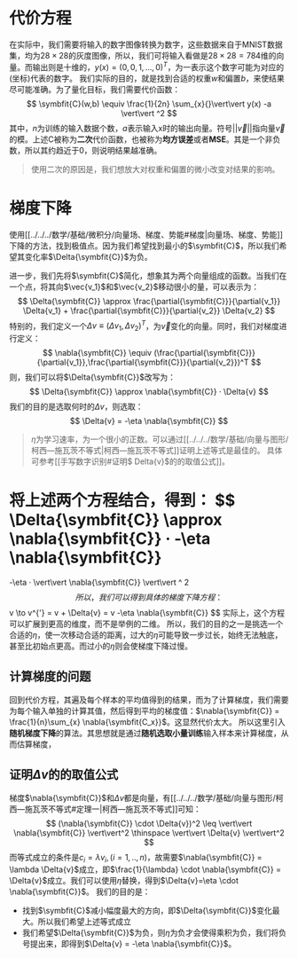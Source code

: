 # 代价方程
在实际中，我们需要将输入的数字图像转换为数字，这些数据来自于MNIST数据集，均为$28 \times 28$的灰度图像，所以，我们可将输入看做是$28 \times 28 = 784$维的向量。而输出则是十维的，$y(x) = (0,0,1,...,0)^{T}$，为一表示这个数字可能为对应的(坐标)代表的数字。
我们实际的目的，就是找到合适的权重$w$和偏置$b$，来使结果尽可能准确。为了量化目标，我们需要代价函数：
$$
\symbfit{C}(w,b) 
\equiv 
\frac{1}{2n} \sum_{x}{}\vert\vert y(x) -a \vert\vert ^2
$$
其中，$n$为训练的输入数据个数，$a$表示输入x时的输出向量。符号$\vert\vert \vec{v} \vert\vert$指向量$\vec{v}$的模。上述C被称为**二次**代价函数，也被称为**均方误差**或者**MSE**。其是一个非负数，所以其约趋近于0，则说明结果越准确。
> 使用二次的原因是，我们想放大对权重和偏置的微小改变对结果的影响。

# 梯度下降
使用[[../../../数学/基础/微积分/向量场、梯度、势能#梯度|向量场、梯度、势能]]下降的方法，找到极值点。因为我们希望找到最小的$\symbfit{C}$，所以我们希望其变化率$\Delta{\symbfit{C}}$为负。

进一步，我们先将$\symbfit{C}$简化，想象其为两个向量组成的函数。当我们在一个点，将其向$\vec{v_1}$和$\vec{v_2}$移动很小的量，可以表示为：
$$
\Delta{\symbfit{C}} 
\approx 
\frac{\partial{\symbfit{C}}}{\partial{v_1}} \Delta{v_1}
+
\frac{\partial{\symbfit{C}}}{\partial{v_2}} \Delta{v_2}
$$
特别的，我们定义一个$\Delta{v} \equiv (\Delta{v_1}, \Delta{v_2})^T$，为$\vec{v}$变化的向量。同时，我们对梯度进行定义：
$$
\nabla{\symbfit{C}} \equiv
(\frac{\partial{\symbfit{C}}}{\partial{v_1}},\frac{\partial{\symbfit{C}}}{\partial{v_2}})^T
$$
则，我们可以将$\Delta{\symbfit{C}}$改写为：
$$
\Delta{\symbfit{C}} 
\approx
\nabla{\symbfit{C}} · \Delta{v}
$$
我们的目的是选取何时的$\Delta{v}$，则选取：
$$
\Delta{v} = -\eta \nabla{\symbfit{C}}
$$
> $\eta$为学习速率，为一个很小的正数。可以通过[[../../../数学/基础/向量与图形/柯西—施瓦茨不等式|柯西—施瓦茨不等式]]证明上述等式是最佳的。
> 具体可参考[[手写数字识别#证明$ Delta{v}$的的取值公式]]。

将上述两个方程结合，得到：
$$
\Delta{\symbfit{C}} 
\approx
\nabla{\symbfit{C}} · -\eta \nabla{\symbfit{C}}
=
-\eta · \vert\vert \nabla{\symbfit{C}} \vert\vert ^ 2
$$
所以，我们可以得到具体的梯度下降方程：
$$
v \to v^{'} = v + \Delta{v} = v -\eta \nabla{\symbfit{C}}
$$
实际上，这个方程可以扩展到更高的维度，而不是举例的二维。
所以，我们的目的之一是挑选一个合适的$\eta$，使一次移动合适的距离，过大的$\eta$可能导致一步过长，始终无法触底，甚至比初始点更高。而过小的$\eta$则会使梯度下降过慢。

## 计算梯度的问题
回到代价方程，其遍及每个样本的平均值得到的结果，而为了计算梯度，我们需要为每个输入单独的计算其值，然后得到平均的梯度值：$\nabla{\symbfit{C}} = \frac{1}{n}\sum_{x} \nabla{\symbfit{C_x}}$。这显然代价太大。
所以这里引入**随机梯度下降**的算法。其思想就是通过**随机选取小量训练**输入样本来计算梯度，从而估算梯度，


## 证明$\Delta{v}$的的取值公式
梯度$\nabla{\symbfit{C}}$和$\Delta{v}$都是向量，有[[../../../数学/基础/向量与图形/柯西—施瓦茨不等式#定理一|柯西—施瓦茨不等式]]可知：
$$
(\nabla{\symbfit{C}} \cdot \Delta{v})^2
\leq
\vert\vert \nabla{\symbfit{C}} \vert\vert^2
\thinspace
\vert\vert \Delta{v} \vert\vert^2
$$
而等式成立的条件是$c_i = \lambda{v_i}, (i = 1,..,n)$，故需要$\nabla{\symbfit{C}} = \lambda \Delta{v}$成立，即$\frac{1}{\lambda} \cdot \nabla{\symbfit{C}} = \Delta{v}$成立。我们可以使用$\eta$替换，得到$\Delta{v}=\eta \cdot \nabla{\symbfit{C}}$。
我们的目的是：
- 找到$\symbfit{C}$减小幅度最大的方向，即$\Delta{\symbfit{C}}$变化最大。所以我们希望上述等式成立
- 我们希望$\Delta{\symbfit{C}}$为负，则$\eta$为负才会使得乘积为负，我们将负号提出来，即得到$\Delta{v} = -\eta \nabla{\symbfit{C}}$。
